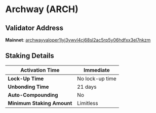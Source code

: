 # Archway (ARCH)

## **Validator Address**

**Mainnet**: [archwayvaloper1lyj3ywvl4cj68sl2ac5rp5y06hdfxx3el7nkzm](https://archgregator.online/validators/archwayvaloper1lyj3ywvl4cj68sl2ac5rp5y06hdfxx3el7nkzm)

## Staking Details

| **Activation Time**        | Immediate       |
| -------------------------- | --------------- |
| **Lock-Up Time**           | No lock-up time |
| **Unbonding Time**         | 21 days         |
| **Auto-Compounding**       | No              |
| **Minimum Staking Amount** | Limitless       |

